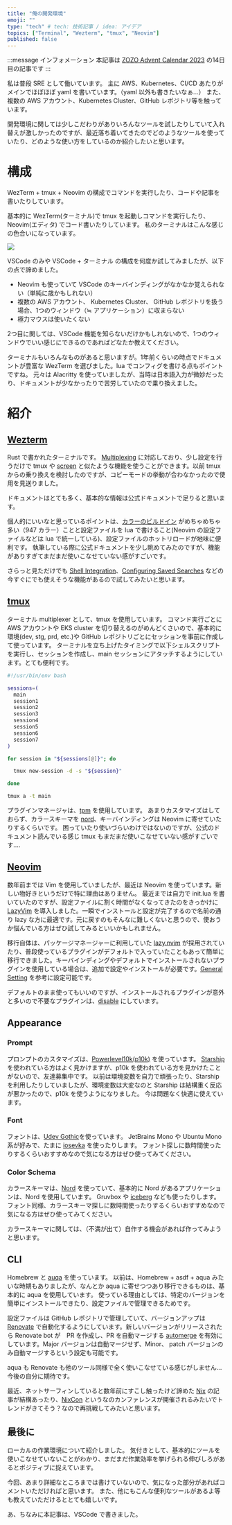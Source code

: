 ```yaml
---
title: "俺の開発環境"
emoji: ""
type: "tech" # tech: 技術記事 / idea: アイデア
topics: ["Terminal", "Wezterm", "tmux", "Neovim"]
published: false
---
```


:::message
インフォメーション
本記事は [ZOZO Advent Calendar 2023](https://qiita.com/advent-calendar/2023/zozo) の14日目の記事です
:::

私は普段 SRE として働いています。
主に AWS、Kubernetes、CI/CD あたりがメインでほぼほぼ yaml を書いています。（yaml 以外も書きたいなぁ...）
また、複数の AWS アカウント、Kubernetes Cluster、GitHub レポジトリ等を触っています。

開発環境に関しては少しこだわりがありいろんなツールを試したりしていて入れ替えが激しかったのですが、最近落ち着いてきたのでどのようなツールを使っていたり、どのような使い方をしているのか紹介したいと思います。

# 構成

WezTerm + tmux + Neovim の構成でコマンドを実行したり、コードや記事を書いたりしています。

基本的に WezTerm(ターミナル)で tmux を起動しコマンドを実行したり、Neovim(エディタ) でコード書いたりしています。
私のターミナルはこんな感じの色合いになっています。

![](/images/my-develop-environment/terminal.png)

VSCode のみや VSCode + ターミナル の構成を何度か試してみましたが、以下の点で諦めました。
  - Neovim も使っていて VSCode のキーバインディングがなかなか覚えられない（単純に歳かもしれない）
  - 複数の AWS アカウント、 Kubernetes Cluster、 GitHub レポジトリを扱う場合、1つのウィンドウ（≒ アプリケーション）に収まらない
  - 極力マウスは使いたくない

2つ目に関しては、VSCode 機能を知らないだけかもしれないので、1つのウィンドウでいい感じにできるのであればどなたか教えてください。

ターミナルもいろんなものがあると思いますが。1年前くらいの時点でドキュメントが豊富な WezTerm を選びました。lua でコンフィグを書ける点もポイントですね。
元々は Alacritty を使っていましたが、当時は日本語入力が微妙だったり、ドキュメントが少なかったりで苦労していたので乗り換えました。

# 紹介

## [Wezterm](https://wezfurlong.org/wezterm/)

Rust で書かれたターミナルです。
[Multiplexing] に対応しており、少し設定を行うだけで tmux や [screen] と似たような機能を使うことができます。以前 tmux からの乗り換えを検討したのですが、コピーモードの挙動が合わなかったので使用を見送りました。

ドキュメントはとても多く、基本的な情報は公式ドキュメントで足りると思います。

個人的にいいなと思っているポイントは、[カラーのビルドイン](https://wezfurlong.org/wezterm/colorschemes/index.html) がめちゃめちゃ多い（947 カラー）ことと設定ファイルを lua で書けること(Neovim の設定ファイルなどは lua で統一している)、設定ファイルのホットリロードが地味に便利です。
執筆している際に公式ドキュメントを少し眺めてみたのですが、機能がありすぎてまだまだ使いこなせていない感がすごいです。

さらっと見ただけでも [Shell Integration](https://wezfurlong.org/wezterm/shell-integration.html)、[Configuring Saved Searches](https://wezfurlong.org/wezterm/scrollback.html#configuring-saved-searches) などの今すぐにでも使えそうな機能があるので試してみたいと思います。

## [tmux](https://github.com/tmux/tmux)

ターミナル multiplexer として、tmux を使用しています。
コマンド実行ごとに AWS アカウントや EKS cluster を切り替えるのがめんどくさいので、基本的に環境(dev, stg, prd, etc.)や GitHub レポジトリごとにセッションを事前に作成して使っています。
ターミナルを立ち上げたタイミングで以下シェルスクリプトを実行し、セッションを作成し、main セッションにアタッチするようにしています。とても便利です。

```bash
#!/usr/bin/env bash

sessions=(
  main
  session1
  session2
  session3
  session4
  session5
  session6
  session7
)

for session in "${sessions[@]}"; do

  tmux new-session -d -s "${session}"

done

tmux a -t main
```

プラグインマネージャは、[tpm](https://github.com/tmux-plugins/tpm) を使用しています。
あまりカスタマイズはしておらず、カラースキーマを [nord](https://github.com/nordtheme/tmux)、キーバインディングは Neovim に寄せていたりするくらいです。
困っていたり使いづらいわけではないのですが、公式のドキュメント読んでいる感じ tmux もまだまだ使いこなせていない感がすごいです....

## [Neovim](https://github.com/neovim/neovim)

数年前までは Vim を使用していましたが、最近は Neovim を使っています。新しい物好きというだけで特に理由はありません。
最近までは自力で init.lua を書いていたのですが、設定ファイルに割く時間がなくなってきたのをきっかけに [LazyVim](https://www.lazyvim.org/) を導入しました。一瞬でインストールと設定が完了するので名前の通り lazy な方に最適です。元に戻すのもそんなに難しくないと思うので、使おうか悩んでいる方はぜひ試してみるといいかもしれません。

移行自体は、パッケージマネージャーに利用していた [lazy.nvim](https://www.lazyvim.org/configuration/lazy.nvim) が採用されていたり、普段使っているプラグインがデフォルトで入っていたこともあって簡単に移行できました。キーバインディングやデフォルトでインストールされないプラグインを使用している場合は、追加で設定やインストールが必要です。[General Setting](https://www.lazyvim.org/configuration/general) を参考に設定可能です。

デフォルトのまま使ってもいいのですが、インストールされるプラグインが意外と多いので不要なプラグインは、[disable](https://www.lazyvim.org/configuration/plugins#-disabling-plugins) にしています。

## Appearance

### Prompt

プロンプトのカスタマイズは、[Powerlevel10k(p10k)](https://github.com/romkatv/powerlevel10k) を使っています。
[Starship](https://starship.rs/ja-JP/) を使われている方はよく見かけますが、p10k を使われている方を見かけたことがないので、友達募集中です。
以前は環境変数を自力で頑張ったり、Starship を利用したりしていましたが、環境変数は大変なのと Starship は結構重く反応が悪かったので、p10k を使うようになりました。
今は問題なく快適に使えています。

### Font

フォントは、[Udev Gothic](https://github.com/yuru7/udev-gothic)を使っています。
JetBrains Mono や Ubuntu Mono 系が好みで、たまに [iosevka](https://github.com/be5invis/Iosevka) を使ったりします。
フォント探しに数時間使ったりするくらいおすすめなので気になる方はぜひ使ってみてください。

### Color Schema

カラースキーマは、[Nord](https://www.nordtheme.com/) を使っていて、基本的に Nord があるアプリケーションは、Nord を使用しています。
Gruvbox や [iceberg](https://github.com/cocopon/iceberg.vim) なども使ったりします。
フォント同様、カラースキーマ探しに数時間使ったりするくらいおすすめなので気になる方はぜひ使ってみてください。

カラースキーマに関しては、（不満が出て）自作する機会があれば作ってみようと思います。

## CLI

Homebrew と [auqa](https://github.com/aquaproj/aqua) を使っています。
以前は、Homebrew + asdf + aqua みたいな時期もありましたが、なんとか aqua に寄せつつあり移行できるものは、基本的に aqua を使用しています。
使っている理由としては、特定のバージョンを簡単にインストールできたり、設定ファイルで管理できるためです。

設定ファイルは GitHub レポジトリで管理していて、バージョンアップは [Renovate](https://github.com/renovatebot/renovate) で自動化するようにしています。新しいバージョンがリリースされたら Renovate bot が　PR を作成し、PR を自動マージする [automerge](https://docs.renovatebot.com/presets-default/#automergeall) を有効にしています。Major バージョンは自動マージせず、Minor、 patch バージョンのみ自動マージするという設定も可能です。

aqua も Renovate も他のツール同様で全く使いこなせている感じがしません...今後の自分に期待です。

最近、ネットサーフィンしていると数年前にすこし触ったけど諦めた [Nix](https://nixos.org/) の記事が結構あったり、[NixCon](https://2023.nixcon.org/) というなのカンファレンスが開催されるみたいでトレンドがきてそう？なので再挑戦してみたいと思います。

## 最後に

ローカルの作業環境について紹介しました。
気付きとして、基本的にツールを使いこなせていないことがわかり、まだまだ作業効率を挙げられる伸びしろがあるとポジティブに捉えています。

今回、あまり詳細なところまでは書けていないので、気になった部分があればコメントいただければと思います。
また、他にもこんな便利なツールがあるよ等も教えていただけるととても嬉しいです。

あ、ちなみに本記事は、VSCode で書きました。

[Multiplexing]: https://wezfurlong.org/wezterm/multiplexing.html
[screen]: https://en.wikipedia.org/wiki/GNU_Screen
